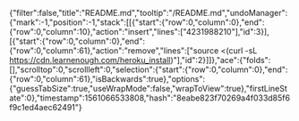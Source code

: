 {"filter":false,"title":"README.md","tooltip":"/README.md","undoManager":{"mark":-1,"position":-1,"stack":[[{"start":{"row":0,"column":0},"end":{"row":0,"column":10},"action":"insert","lines":["4231988210"],"id":3}],[{"start":{"row":0,"column":0},"end":{"row":0,"column":61},"action":"remove","lines":["source <(curl -sL https://cdn.learnenough.com/heroku_install)"],"id":2}]]},"ace":{"folds":[],"scrolltop":0,"scrollleft":0,"selection":{"start":{"row":0,"column":0},"end":{"row":0,"column":61},"isBackwards":true},"options":{"guessTabSize":true,"useWrapMode":false,"wrapToView":true},"firstLineState":0},"timestamp":1561066533808,"hash":"8eabe823f70269a4f033d85f6f9c1ed4aec62491"}